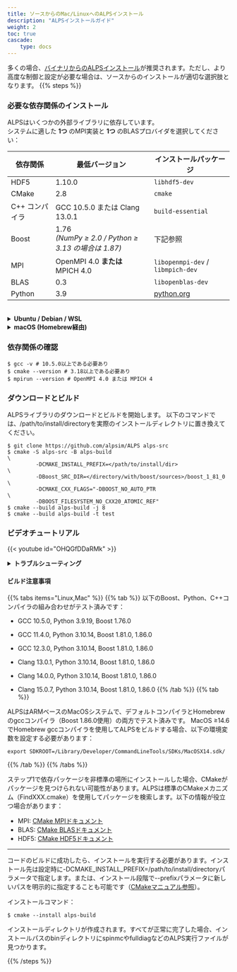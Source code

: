 ```yaml
---
title: ソースからのMac/LinuxへのALPSインストール
description: "ALPSインストールガイド"
weight: 2
toc: true
cascade:
    type: docs
---
```


多くの場合、[バイナリからのALPSインストール](../binary)が推奨されます。ただし、より高度な制御と設定が必要な場合は、ソースからのインストールが適切な選択肢となります。
{{% steps %}}

### 必要な依存関係のインストール

ALPSはいくつかの外部ライブラリに依存しています。<br>
システムに適した **1つ** のMPI実装と **1つ** のBLASプロバイダを選択してください：

| 依存関係 | 最低バージョン | インストールパッケージ |
|----------|----------------|------------------------|
| HDF5     | 1.10.0 | `libhdf5-dev` |
| CMake | 2.8 | `cmake` |
| C++ コンパイラ | GCC 10.5.0 または Clang 13.0.1 | `build-essential` |
| Boost | 1.76 <br>*(NumPy ≥ 2.0 / Python ≥ 3.13 の場合は 1.87)* | 下記参照 |
| MPI | OpenMPI 4.0 **または** MPICH 4.0 | `libopenmpi-dev` / `libmpich-dev` |
| BLAS | 0.3 | `libopenblas-dev` |
| Python | 3.9 | [python.org](https://www.python.org/) |


<br>
      
<details>
<summary><strong> Ubuntu / Debian / WSL</strong> </summary>
 
```ShellSession
$ sudo apt update
$ sudo apt install build-essential cmake \
                   libhdf5-dev \
                   libopenblas-dev \
                   libopenmpi-dev openmpi-bin # または: libmpich-dev mpich

# Boost v1.81.0のダウンロードとインストール:
$ wget https://archives.boost.io/release/1.81.0/source/boost_1_81_0.tar.gz
$ tar -xzf boost_1_81_0.tar.gz

# Pythonライブラリのインストール:
$ pip install numpy scipy # Pythonライブラリ
# または
$ python3 -m pip install numpy scipy
```
</details> 

<details> <summary><strong> macOS (Homebrew経由)</strong> </summary>

```
$ brew update
$ brew install cmake hdf5 \
               openblas open-mpi # または: mpich

# Boostのインストール:
$ brew install boost

# Pythonライブラリのインストール:
$ pip3 install numpy scipy 
```
</details>

### 依存関係の確認
```
$ gcc -v # 10.5.0以上である必要あり
$ cmake --version # 3.18以上である必要あり
$ mpirun --version # OpenMPI 4.0 または MPICH 4
```

### ダウンロードとビルド

ALPSライブラリのダウンロードとビルドを開始します。
以下のコマンドでは、/path/to/install/directoryを実際のインストールディレクトリに置き換えてください。

```
$ git clone https://github.com/alpsim/ALPS alps-src
$ cmake -S alps-src -B alps-build                                     \
         -DCMAKE_INSTALL_PREFIX=</path/to/install/dir>                  \
         -DBoost_SRC_DIR=</directory/with/boost/sources>/boost_1_81_0  \
         -DCMAKE_CXX_FLAGS="-DBOOST_NO_AUTO_PTR                         \
         -DBOOST_FILESYSTEM_NO_CXX20_ATOMIC_REF"
$ cmake --build alps-build -j 8
$ cmake --build alps-build -t test
```

### ビデオチュートリアル

{{< youtube id="OHQGfDDaRMk" >}}

<details> 
<summary><strong>トラブルシューティング</strong></summary>
* **別のMPI/BLASが必要ですか？**
上記のパッケージ名をクラスタのモジュール（例: Intel MKL/OneAPI, AMD AOCL, IBM ESSL 等）に置き換えてください。CMakeはこれらのパッケージの位置を自動検出し、Makefileにコンパイル指示を生成します。

* **Pythonエラー**
Python 3.9以上を使用していることを確認してください。注意：一部の環境（macOSなど）ではpipの代わりにpip3を使用します。正しいバージョンのインストールサポートについてはPython公式サイトを参照してください。

* **MPIのバージョン不一致？**
CMakeが使用するMPIバージョンがmpirun --versionの結果と一致していることを確認してください。

* **Boostエラー**
ALPSはBoostバージョン1.76.0から1.81.0でビルドテスト済みです（サポートされるboostバージョンとコンパイラ・Pythonバージョンの組み合わせについてはビルド注意事項を参照）。

</details>

#### ビルド注意事項
{{% tabs items="Linux,Mac" %}}
{{% tab %}}
以下のBoost、Python、C++コンパイラの組み合わせがテスト済みです：
- GCC 10.5.0, Python 3.9.19, Boost 1.76.0

- GCC 11.4.0, Python 3.10.14, Boost 1.81.0, 1.86.0

- GCC 12.3.0, Python 3.10.14, Boost 1.81.0, 1.86.0

- Clang 13.0.1, Python 3.10.14, Boost 1.81.0, 1.86.0

- Clang 14.0.0, Python 3.10.14, Boost 1.81.0, 1.86.0

- Clang 15.0.7, Python 3.10.14, Boost 1.81.0, 1.86.0
{{% /tab %}}
{{% tab %}}

ALPSはARMベースのMacOSシステムで、デフォルトコンパイラとHomebrewのgccコンパイラ（Boost 1.86.0使用）の両方でテスト済みです。
MacOS ≥14.6でHomebrew gccコンパイラを使用してALPSをビルドする場合、以下の環境変数を設定する必要があります：

```
export SDKROOT=/Library/Developer/CommandLineTools/SDKs/MacOSX14.sdk/
```
{{% /tab %}}
{{% /tabs %}}

ステップ1で依存パッケージを非標準の場所にインストールした場合、CMakeがパッケージを見つけられない可能性があります。ALPSは標準のCMakeメカニズム（FindXXX.cmake）を使用してパッケージを検索します。以下の情報が役立つ場合があります：

  - MPI: [CMake MPIドキュメント](https://cmake.org/cmake/help/latest/module/FindMPI.html)
  - BLAS: [CMake BLASドキュメント](https://cmake.org/cmake/help/latest/module/FindBLAS.html)
  - HDF5: [CMake HDF5ドキュメント](https://cmake.org/cmake/help/latest/module/FindHDF5.html)

***

コードのビルドに成功したら、インストールを実行する必要があります。インストール先は設定時に-DCMAKE_INSTALL_PREFIX=/path/to/install/directoryパラメータで指定します。または、インストール段階で--prefixパラメータに新しいパスを明示的に指定することも可能です（[CMakeマニュアル参照](https://cmake.org/cmake/help/latest/manual/cmake.1.html#cmdoption-cmake--install-0)）。

インストールコマンド：

```ShellSession
$ cmake --install alps-build
```

インストールディレクトリが作成されます。すべてが正常に完了した場合、インストールパスのbinディレクトリにspinmcやfulldiagなどのALPS実行ファイルが見つかります。

{{% /steps %}}


